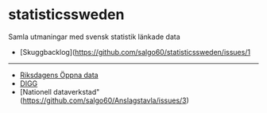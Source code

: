 # statisticssweden
Samla utmaningar med svensk statistik länkade data

* [Skuggbacklog](https://github.com/salgo60/statisticssweden/issues/1


----
* [Riksdagens Öppna data](https://github.com/salgo60/Wikidata_riksdagen-corpus/issues/50)
* [DIGG](https://github.com/salgo60/DiggUptime/issues/47)
* [Nationell dataverkstad"(https://github.com/salgo60/Anslagstavla/issues/3)
